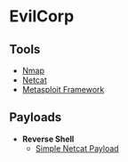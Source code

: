 # EvilCorp

## Tools
  
- [Nmap](cheatsheets/tools/nmap.md)
- [Netcat](cheatsheets/tools/netcat.md)
- [Metasploit Framework](cheatsheets/tools/metasploitframework.md)
 
## Payloads
  
- **Reverse Shell**
  * [Simple Netcat Payload](cheatsheets/payloads/reverse_shell/simple_netcat.md)


